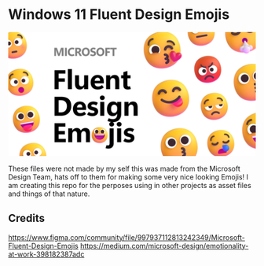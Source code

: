 # Windows 11 Fluent Design Emojis
![Cover](https://github.com/JustJordanT/Windows_11_Emjois/blob/main/Cover/Microsoft%20Fluent%20Design%20Emojis%20(Community).png?raw=true)

These files were not made by my self this was made from the Microsoft Design Team, hats off to them for making some very nice looking Emojis!
I am creating this repo for the perposes using in other projects as asset files and things of that nature.

## Credits
https://www.figma.com/community/file/997937112813242349/Microsoft-Fluent-Design-Emojis
https://medium.com/microsoft-design/emotionality-at-work-398182387adc
